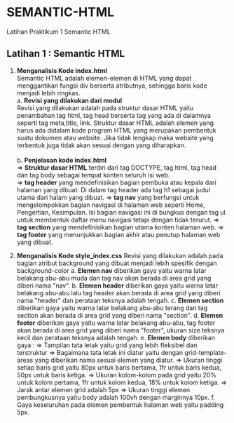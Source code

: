 # SEMANTIC-HTML
Latihan Praktikum 1 Semantic HTML

## Latihan 1 : Semantic HTML <br>
1. **Menganalisis Kode index.html** <br>
  Semantic HTML adalah elemen-elemen di HTML yang dapat menggantikan fungsi div berserta atributnya, sehingga baris kode menjadi    lebih ringkas. <br>
  a. **Revisi yang dilakukan dari modul** <br>
    Revisi yang dilakukan adalah pada struktur dasar HTML yaitu penambahan tag html, tag head berserta tag yang ada di dalamnya       seperti tag meta,title, link. Struktur dasar HTML adalah elemen yang harus ada didalam kode program HTML yang merupakan           pembentuk suatu dokumen atau website. Jika tidak lengkap maka website yang terbentuk juga tidak akan sesuai dengan yang           diharapkan. <br>
    <br>
  b. **Penjelasan kode index.html** <br>
     => **Struktur dasar HTML** terdiri dari tag DOCTYPE, tag html, tag head dan tag body sebagai tempat konten seluruh isi web.<br>
     => **tag header** yang mendefinisikan bagian pembuka atau kepala dari halaman yang dibuat. Di dalam tag header ada tag h1            sebagai judul utama dari halam yang dibuat.
     => **tag nav** yang berfungsi untuk mengelompokkan bagian navigasi di halaman web seperti Home, Pengertian, Kesimpulan. Isi          bagian navigasi ini di bungkus dengan tag ul untuk membentuk daftar menu navigasi tetapi dengan tidak terurut.
     => **tag section** yang mendefinisikan bagian utama konten halaman web.
     => **tag footer** yang menunjukkan bagian akhir atau penutup halaman web yang dibuat.
   
2. **Menganalisis Kode style_index.css**
   Revisi yang dilakukan adalah pada bagian atribut background yang dibuat menjadi lebih spesifik dengan background-color
   a. **Elemen nav** diberikan gaya yaitu warna latar belakang abu-abu muda dan tag nav akan berada di area grid yang diberi nama       "nav".
   b. **Elemen header** diberikan gaya yaitu warna latar belakang abu-abu lalu tag header akan berada di area grid yang diberi            nama "header" dan perataan teksnya adalah tengah.
   c. **Elemen section** diberikan gaya yaitu warna latar belakang abu-abu terang dan tag section akan berada di area grid yang         diberi nama "section".
   d. **Elemen footer** diberikan gaya yaitu warna latar belakang abu-abu, tag footer akan berada di area grid yang diberi              nama "footer", ukuran size teksnya kecil dan perataan teksnya adalah tengah.
   e. **Elemen body** diberikan gaya :
     => Tampilan tata letak yaitu grid yang lebih fleksibel dan terstruktur
     => Bagaimana tata letak ini diatur yaitu dengan grid-template-areas yang diberikan nama sesuai elemen yang diatur.
     => Ukuran tinggi setiap baris grid yaitu 80px untuk baris bertama, 1fr untuk baris kedua, 50px untuk baris ketiga.
     => Ukuran kolom-kolom pada grid yaitu 20% untuk kolom pertama, 1fr untuk kolom kedua, 18% untuk kolom ketiga.
     => Jarak antar elemen grid adalah 5px
     => Ukuran tinggi elemen pembungkusnya yaitu body adalah 100vh dengan marginnya 10px.
   f. Gaya keseluruhan pada elemen pembentuk halaman web yaitu padding 5px. 
